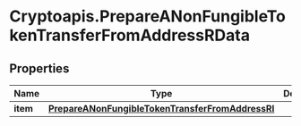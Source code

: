 # Cryptoapis.PrepareANonFungibleTokenTransferFromAddressRData

## Properties

Name | Type | Description | Notes
------------ | ------------- | ------------- | -------------
**item** | [**PrepareANonFungibleTokenTransferFromAddressRI**](PrepareANonFungibleTokenTransferFromAddressRI.md) |  | 


